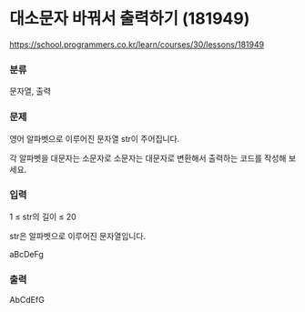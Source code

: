 # 대소문자 바꿔서 출력하기 (181949)

https://school.programmers.co.kr/learn/courses/30/lessons/181949

### 분류

문자열, 출력

### 문제

영어 알파벳으로 이루어진 문자열 str이 주어집니다.

각 알파벳을 대문자는 소문자로 소문자는 대문자로 변환해서 출력하는 코드를 작성해 보세요.

### 입력 

1 ≤ str의 길이 ≤ 20

str은 알파벳으로 이루어진 문자열입니다.

aBcDeFg

### 출력 

AbCdEfG